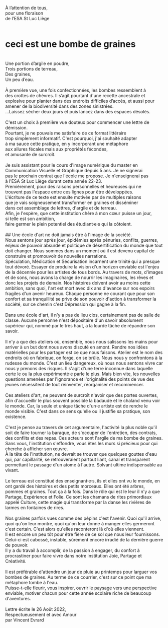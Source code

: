 À l’attention de tous, <br/>
pour une floraison <br/>
de l’ESA St Luc Liège<br/>
<br/>
# ceci est une bombe de graines<br/>
<br/>
Une portion d’argile en poudre,<br/>
Trois portions de terreau,<br/>
Des graines,<br/>
Un peu d’eau.<br/>
<br/>
À première vue, une fois confectionnées, les bombes ressemblent à <br/>
des crottes de chèvres. Il s’agit pourtant d'une recette ancestrale et <br/>
explosive pour planter dans des endroits difficiles d’accès, et aussi pour <br/>
amener de la biodiversité dans des zones sinistrées. <br/>
...Laissez sécher deux jours et puis lancez dans des espaces désolés. <br/>
<br/>
C'est un choix à première vue douteux pour commencer une lettre de démission. <br/>
Pourtant, je ne pouvais me satisfaire de ce format littéraire <br/>
trop simplement informatif. C'est pourquoi, j'ai souhaité adapter <br/>
à ma sauce cette pratique, en y incorporant une métaphore <br/>
aux allures fécales mais aux propriétés fécondes, <br/>
et amusante de surcroît. <br/>
<br/>
Je suis assistant pour le cours d'image numérique du master en <br/>
Communication Visuelle et Graphique depuis 5 ans. Je ne signerai <br/>
pas le prochain contrat que l'école me propose. Je n'enseignerai pas <br/>
à l'ESA St Luc Liège durant cette année 22-23. <br/>
Premièrement, pour des raisons personnelles et heureuses qui ne <br/>
trouvent pas l'espace entre ces lignes pour être développées. <br/>
L'écriture de ce texte est ensuite motivée par de multiples raisons <br/>
que je vais soigneusement transformer en graines et disséminer <br/>
dans cet assemblage de lettres, d'argile et de terreau. <br/>
Afin, je l'espère, que cette institution chère à mon cœur puisse un jour, <br/>
si telle est son ambition, <br/>
faire germer le plein potentiel des étudiant·e·s qui la côtoient. <br/>
<br/>
## Une école d'art ne doit jamais être à l'image de la société. <br/>
Nous sentons jour après jour, épidémies après pénuries, conflits, guerres, enjeux de pouvoir absurde et politique de désertification du monde que tout doit changer. Nous sommes dans un moment où il est devenu capital de construire et promouvoir de nouvelles narrations. <br/>
Spéculation, Médication et Sécurisation incarnent une trinité qui a presque tout dévoré. Essayer de produire la vision d'un horizon enviable est l'enjeu de la décennie pour les artistes de tous bords. Au travers de mots, d'images et de sons, nous avons la charge de nourrir les imaginaires, les rêves et donc les projets de demain. Nos histoires doivent avoir au moins cette ambition, sans quoi, l'art est mort avec dix ans d'avance sur nos espoirs fragiles d'un avenir heureux. Chaque personne ne courant que pour son confort et sa tranquillité se prive de son pouvoir d'action à transformer la société, sur ce chemin c'est Dépression qui gagne à la fin. <br/>
<br/>
Dans une école d'art, il n'y a pas de lieu clos, certainement pas de salle de classe. Aucune personne n'est dépositaire d'un savoir absolument supérieur qui, nommé par le très haut, a la lourde tâche de répandre son savoir. <br/>
<br/>
Il n'y a que des ateliers où, ensemble, nous nous salissons les mains pour arriver à un but dont nous avons discuté en amont. Rendre nos idées matérielles pour les partager est ce que nous faisons. Atelier est le nom des endroits où on fabrique, on forge, on se brûle. Nous nous y confrontons à la rudesse du monde. C'est un lieu dangereux, où nous nous sentons vivre car nous y prenons des risques. Il s'agit d'une terre inconnue dans laquelle certe le ou la plus expérimenté·e parle le plus. Mais bien vite, les nouvelles questions amenées par l'ignorance et l'originalité des points de vue des jeunes nécessitent de tout réinventer, réorganiser et recommencer. <br/>
<br/>
Ces ateliers d'art, ne peuvent de surcroît n'avoir que des portes ouvertes, afin d'accueillir le plus souvent possible la badaude et le chaland venu voir le monde. Car, la seule et unique tâche d'un·e artiste est de rendre le monde visible. C'est dans ce sens qu'elle ou il justifie sa pratique, son existence. <br/>
<br/>
C'est je pense au travers de cet argumentaire, l'activité la plus noble qu'il soit de faire tourner la baraque, de s'occuper de l'entretien, des contrats, des conflits et des repas. Ces acteurs sont l'argile de ma bombe de graines. Sans vous, l'institution s'effondre, vous êtes les murs si précieux pour qui cherche à afficher son œuvre. <br/>
À la tête de l'institution, ne devrait se trouver que quelques gouttes d'eau qui, par capillarité, se retrouveraient partout liant, canal et transparent permettant le passage d'un atome à l'autre. Solvant ultime indispensable au vivant. <br/>
<br/>
Le terreau est constitué des enseignant·e·s, ils et elles ont vu le monde, en ont gardé des histoires et des petits morceaux. Elles ont été arbres, pommes et graines. Tout ça à la fois. Dans le rôle qui est le leur il n'y a que Partage, Expérience et Folie. Ce sont les chamans de rites primordiaux appelé Culture, cette magie qui transforme par la danse les rivières de larmes en fontaines de rires.<br/>
<br/>
Nos graines parfois vues comme des pépins c'est l'avenir. Quoi qu'il arrive, quoi qu'on leur montre, quoi qu'on leur donne à manger elles germeront c'est certain. C'est alors qu'elles raconteront là d'où elles viennent. <br/>
Il est encore un peu tôt pour être fière de ce sol que nous leur fournissons. Celui-ci est cabossé, instable, sûrement encore irradié de la dernière guerre de pouvoir. <br/>
Il y a du travail à accomplir, de la passion à engager, du confort à procrastiner pour faire vivre dans notre institution Joie, Partage et Créativité.<br/>
 <br/>
 Il est préférable d'attendre un jour de pluie au printemps pour larguer vos bombes de graines. Au terme de ce courrier, c'est sur ce point que ma métaphore tombe à l'eau. <br/>
Puisse-t-elle fleurir, vous inspirer, ouvrir le paysage vers une perspective enviable, motiver chacun pour cette année scolaire riche de beaucoup d'aventures.<br/>
<br/>
Lettre écrite le 26 Août 2022,<br/>
Respectueusement et avec Amour <br/>
par Vincent Evrard